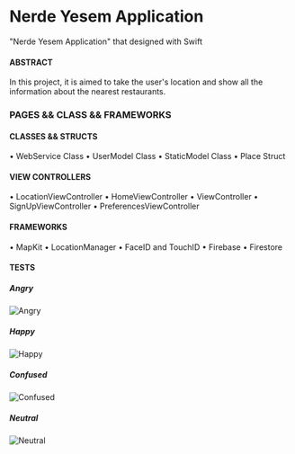 # Nerde Yesem Application
"Nerde Yesem Application" that designed with Swift

#### ABSTRACT

In this project, it is aimed to take the user's location and show all the information about the nearest restaurants.


### PAGES && CLASS && FRAMEWORKS

#### CLASSES && STRUCTS
  • WebService Class
  • UserModel Class
  • StaticModel Class
  • Place Struct

#### VIEW CONTROLLERS
  • LocationViewController
  • HomeViewController
  • ViewController
  • SignUpViewController
  • PreferencesViewController
  

#### FRAMEWORKS
  • MapKit
  • LocationManager
  • FaceID and TouchID 
  • Firebase
  • Firestore
  

#### TESTS


##### Angry
![Angry](https://github.com/geniusxburhan/Face-Emotions-Recognizer/blob/master/kaynakKod/angry.png)



##### Happy
![Happy](https://github.com/geniusxburhan/Face-Emotions-Recognizer/blob/master/kaynakKod/happy.png)


##### Confused
![Confused](https://github.com/geniusxburhan/Face-Emotions-Recognizer/blob/master/kaynakKod/o.png)

##### Neutral
![Neutral](https://github.com/geniusxburhan/Face-Emotions-Recognizer/blob/master/kaynakKod/neutral.png)
